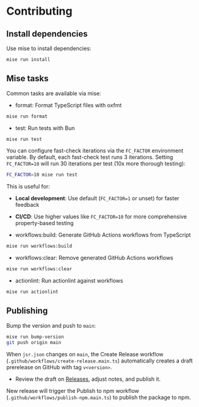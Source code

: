 # Contributing

## Install dependencies

Use mise to install dependencies:

```bash
mise run install
```

## Mise tasks

Common tasks are available via mise:

- format: Format TypeScript files with oxfmt

```bash
mise run format
```

- test: Run tests with Bun

```bash
mise run test
```

You can configure fast-check iterations via the `FC_FACTOR` environment variable. By default, each fast-check test runs 3 iterations. Setting `FC_FACTOR=10` will run 30 iterations per test (10x more thorough testing):

```bash
FC_FACTOR=10 mise run test
```

This is useful for:
- **Local development**: Use default (`FC_FACTOR=1` or unset) for faster feedback
- **CI/CD**: Use higher values like `FC_FACTOR=10` for more comprehensive property-based testing

- workflows:build: Generate GitHub Actions workflows from TypeScript

```bash
mise run workflows:build
```

- workflows:clear: Remove generated GitHub Actions workflows

```bash
mise run workflows:clear
```

- actionlint: Run actionlint against workflows

```bash
mise run actionlint
```

## Publishing

Bump the version and push to `main`:

```bash
mise run bump-version
git push origin main
```

When `jsr.json` changes on `main`, the Create Release workflow (`.github/workflows/create-release.main.ts`) automatically creates a draft prerelease on GitHub with tag `v<version>`.

- Review the draft on [Releases](https://github.com/JLarky/gha-ts/releases), adjust notes, and publish it.

New release will trigger the Publish to npm workflow (`.github/workflows/publish-npm.main.ts`) to publish the package to npm.
